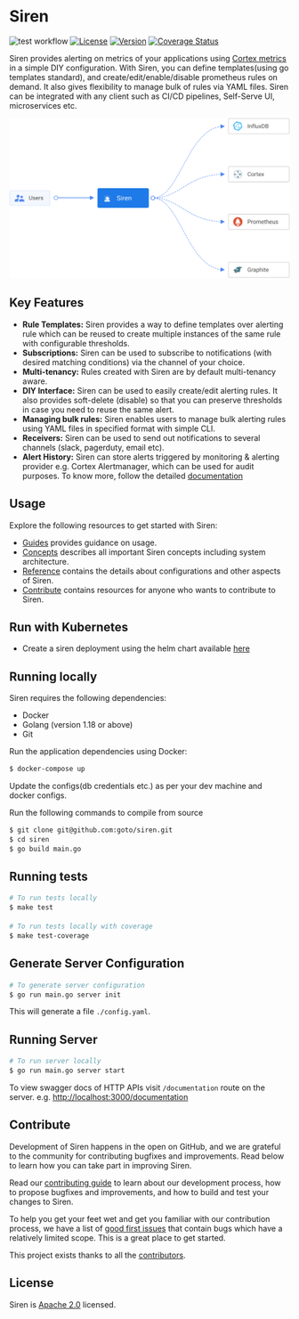# Siren

![test workflow](https://github.com/goto/siren/actions/workflows/test.yaml/badge.svg)
[![License](https://img.shields.io/badge/License-Apache%202.0-blue.svg?logo=apache)](LICENSE)
[![Version](https://img.shields.io/github/v/release/goto/siren?logo=semantic-release)](Version)
[![Coverage Status](https://coveralls.io/repos/github/goto/siren/badge.svg?branch=main)](https://coveralls.io/github/goto/siren?branch=main)

Siren provides alerting on metrics of your applications using [Cortex metrics](https://cortexmetrics.io/) in a simple
DIY configuration. With Siren, you can define templates(using go templates standard), and create/edit/enable/disable
prometheus rules on demand. It also gives flexibility to manage bulk of rules via YAML files. Siren can be integrated
with any client such as CI/CD pipelines, Self-Serve UI, microservices etc.

<p align="center"><img src="./docs/static/img/overview.svg" /></p>

## Key Features

- **Rule Templates:** Siren provides a way to define templates over alerting rule which can be reused to create multiple instances of the same rule with configurable thresholds.
- **Subscriptions:** Siren can be used to subscribe to notifications (with desired matching conditions) via the channel of your choice.
- **Multi-tenancy:** Rules created with Siren are by default multi-tenancy aware.
- **DIY Interface:** Siren can be used to easily create/edit alerting rules. It also provides soft-delete (disable) so that you can preserve thresholds in case you need to reuse the same alert.
- **Managing bulk rules:** Siren enables users to manage bulk alerting rules using YAML files in specified format with simple CLI.
- **Receivers:** Siren can be used to send out notifications to several channels (slack, pagerduty, email etc).
- **Alert History:** Siren can store alerts triggered by monitoring & alerting provider e.g. Cortex Alertmanager, which can be used for audit purposes.
To know more, follow the detailed [documentation](docs)

## Usage

Explore the following resources to get started with Siren:

- [Guides](docs/docs/guides/overview.md) provides guidance on usage.
- [Concepts](docs/docs/concepts/overview.md) describes all important Siren concepts including system architecture.
- [Reference](docs/docs/reference) contains the details about configurations and other aspects of Siren.
- [Contribute](docs/docs/contribute/contribution.md) contains resources for anyone who wants to contribute to Siren.

## Run with Kubernetes

- Create a siren deployment using the helm chart available [here](https://github.com/goto/charts/tree/main/stable/siren)

## Running locally

Siren requires the following dependencies:

- Docker
- Golang (version 1.18 or above)
- Git

Run the application dependencies using Docker:

```sh
$ docker-compose up
```

Update the configs(db credentials etc.) as per your dev machine and docker configs.

Run the following commands to compile from source

```sh
$ git clone git@github.com:goto/siren.git
$ cd siren
$ go build main.go
```

## Running tests

```sh
# To run tests locally
$ make test

# To run tests locally with coverage
$ make test-coverage
```
## Generate Server Configuration

```sh
# To generate server configuration
$ go run main.go server init
```

This will generate a file `./config.yaml`.

## Running Server

```sh
# To run server locally
$ go run main.go server start
```

To view swagger docs of HTTP APIs visit `/documentation` route on the server.
e.g. [http://localhost:3000/documentation](http://localhost:3000/documentation)

## Contribute

Development of Siren happens in the open on GitHub, and we are grateful to the community for contributing bugfixes and
improvements. Read below to learn how you can take part in improving Siren.

Read our [contributing guide](docs/contribute/contribution.md) to learn about our development process, how to propose
bugfixes and improvements, and how to build and test your changes to Siren.

To help you get your feet wet and get you familiar with our contribution process, we have a list of
[good first issues](https://github.com/goto/siren/labels/good%20first%20issue) that contain bugs which have a relatively
limited scope. This is a great place to get started.

This project exists thanks to all the [contributors](https://github.com/goto/siren/graphs/contributors).

## License

Siren is [Apache 2.0](LICENSE) licensed.
